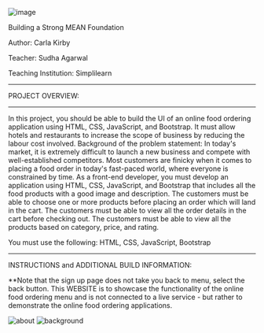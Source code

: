 ![image](https://github.com/user-attachments/assets/8dd5df90-00b4-4eb7-9a4b-f1eb7af96b47)

Building a Strong MEAN Foundation 

Author: Carla Kirby 

Teacher: Sudha Agarwal 

Teaching Institution: Simplilearn 
_____________________________________________________________________________________________________________________________________________________________________________________________________________________________________

PROJECT OVERVIEW:
_____________________________________________________________________________________________________________________________________________________________________________________________________________________________________
In this project, you should be able to build the UI of an online food ordering application using HTML, CSS, JavaScript, and Bootstrap. It must allow hotels and restaurants to increase the scope of business by reducing the labour cost involved.
 Background of the problem statement:
In today's market, it is extremely difficult to launch a new business and compete with well-established competitors. Most customers are finicky when it comes to placing a food order in today's fast-paced world, where everyone is constrained by time.
As a front-end developer, you must develop an application using HTML, CSS, JavaScript, and Bootstrap that includes all the food products with a good image and description. The customers must be able to choose one or more products before placing an order which will land in the cart. The customers must be able to view all the order details in the cart before checking out. The customers must be able to view all the products based on category, price, and rating. 
 
You must use the following: HTML, CSS, JavaScript, Bootstrap
_____________________________________________________________________________________________________________________________________________________________________________________________________________________________________

INSTRUCTIONS and ADDITIONAL BUILD INFORMATION:

**Note that the sign up page does not take you back to menu, select the back button. 
This WEBSITE is to showcase the functionality of the online food ordering menu and is not connected to a live service - but rather to demonstrate the online food ordering applications. 

![about](https://github.com/user-attachments/assets/533a38ff-8a8c-4841-b588-2f3497abe651)
![background](https://github.com/user-attachments/assets/41cd76e7-906c-44d3-9b8d-54229774fd22)
